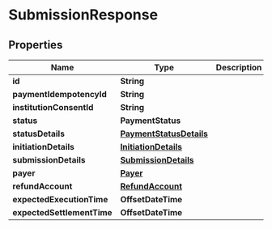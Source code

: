 

# SubmissionResponse


## Properties

Name | Type | Description | Notes
------------ | ------------- | ------------- | -------------
**id** | **String** |  |  [optional]
**paymentIdempotencyId** | **String** |  |  [optional]
**institutionConsentId** | **String** |  |  [optional]
**status** | **PaymentStatus** |  |  [optional]
**statusDetails** | [**PaymentStatusDetails**](PaymentStatusDetails.md) |  |  [optional]
**initiationDetails** | [**InitiationDetails**](InitiationDetails.md) |  | 
**submissionDetails** | [**SubmissionDetails**](SubmissionDetails.md) |  | 
**payer** | [**Payer**](Payer.md) |  |  [optional]
**refundAccount** | [**RefundAccount**](RefundAccount.md) |  |  [optional]
**expectedExecutionTime** | **OffsetDateTime** |  |  [optional]
**expectedSettlementTime** | **OffsetDateTime** |  |  [optional]



